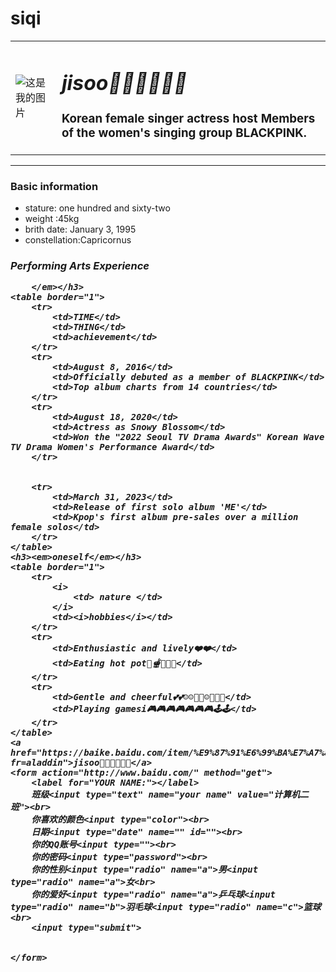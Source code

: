 # siqi<!DOCTYPE html>
<html lang="en">

<head>
    <meta charset="UTF-8">
    <meta http-equiv="X-UA-Compatible" content="IE=edge">
    <meta name="viewport" content="width=device-width, initial-scale=1.0">
    <title>22级计算机二班</title>
</head>

<body>
    <table>
        <td>
            <img src="https://c-ssl.duitang.com/uploads/item/202004/07/20200407174302_SNaXV.thumb.400_0.jpeg" alt="这是我的图片">
        </td>
        <td>
            <i>
                <h1><em>jisoo🌈🌈🌞🌞🌟🌟</em></h1>
            </i>
            <p><strong>
                    <h3>Korean female singer actress host Members of the women's singing group BLACKPINK.</h3>
                </strong> </p>
        </td>
    </table>
    <hr>
    <h3>Basic information</h3>
    <ul>
        <li>stature: one hundred and sixty-two</li>
        <li>weight :45kg </li>
        <li>brith date: January 3, 1995</li>
        <li>constellation:Capricornus </li>
    </ul>
    <h3><em>Performing Arts Experience

        </em></h3>
    <table border="1">
        <tr>
            <td>TIME</td>
            <td>THING</td>
            <td>achievement</td>
        </tr>
        <tr>
            <td>August 8, 2016</td>
            <td>Officially debuted as a member of BLACKPINK</td>
            <td>Top album charts from 14 countries</td>
        </tr>
        <tr>
            <td>August 18, 2020</td>
            <td>Actress as Snowy Blossom</td>
            <td>Won the "2022 Seoul TV Drama Awards" Korean Wave TV Drama Women's Performance Award</td>
        </tr>


        <tr>
            <td>March 31, 2023</td>
            <td>Release of first solo album 'ME'</td>
            <td>Kpop's first album pre-sales over a million female solos</td>
        </tr>
    </table>
    <h3><em>oneself</em></h3>
    <table border="1">
        <tr>
            <i>
                <td> nature </td>
            </i>
            <td><i>hobbies</i></td>
        </tr>
        <tr>
            <td>Enthusiastic and lively❤️❤️</td>
            <td>Eating hot pot🌮🫕🍲🥘🥘</td>
        </tr>
        <tr>
            <td>Gentle and cheerful💕💕☺️☺️🥳🥳☺️🌈🌈🌈</td>
            <td>Playing gamesi🎮🎮🎮🎮🎮🎮🎮🕹️🕹️</td>
        </tr>
    </table>
    <a href="https://baike.baidu.com/item/%E9%87%91%E6%99%BA%E7%A7%80/17738865?fr=aladdin">jisoo🌈🌈🌞🌞🌟🌟</a>
    <form action="http://www.baidu.com/" method="get">
        <label for="YOUR NAME:"></label>
        班级<input type="text" name="your name" value="计算机二班"><br>
        你喜欢的颜色<input type="color"><br>
        日期<input type="date" name="" id=""><br>
        你的QQ账号<input type=""><br>
        你的密码<input type="password"><br>
        你的性别<input type="radio" name="a">男<input type="radio" name="a">女<br>
        你的爱好<input type="radio" name="a">乒乓球<input type="radio" name="b">羽毛球<input type="radio" name="c">篮球<br>
        <input type="submit">


    </form>
</body>

</html>
